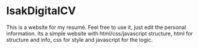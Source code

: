 # IsakDigitalCV
This is a website for my resumé. Feel free to use it, just edit the personal information.
Its a simple website with html/css/javascript structure, html for structure and info, css for style and javascript for the logic.